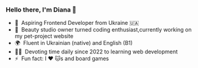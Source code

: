 ### Hello there, I'm Diana 👋

- 🔭 &nbsp;Aspiring Frontend Developer from Ukraine 🇺🇦
- 💄 &nbsp;Beauty studio owner turned coding enthusiast,currently working on my pet-project website
- 🌍 &nbsp;Fluent in Ukrainian (native) and English (B1)
- 👨‍💻 &nbsp;Devoting time daily since 2022 to learning web development
- ⚡ &nbsp;Fun fact: I :heart: :cat:s and board games



